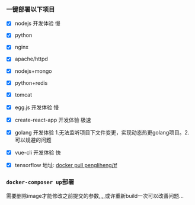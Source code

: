### 一键部署以下项目

- [x] nodejs                    开发体验    慢
- [x] python
- [x] nginx
- [x] apache/httpd
- [x] nodejs+mongo
- [x] python+redis
- [x] tomcat    
- [x] egg.js                    开发体验    慢
- [x] create-react-app          开发体验    极速
- [x] golang                    开发体验    1.无法监听项目下文件变更，实现动态热更golang项目。2.可以规避的问题
- [x] vue-cli                   开发体验    快
- [x] tensorflow                地址:       [docker pull pengliheng/tf](https://cloud.docker.com/repository/docker/pengliheng/tf/general)




### `docker-composer up`部署
需要删除image才能修改之前提交的参数,,,,或许重新build一次可以改善问题...
